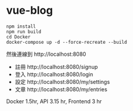 # vue-blog

```
npm install
npm run build
cd Docker
docker-compose up -d --force-recreate --build
```

然後連線到 http://localhost:8080

* 註冊 http://localhost:8080/signup
* 登入 http://localhost:8080/login
* 設定 http://localhost:8080/my/settings
* 文章 http://localhost:8080/my/entries

Docker 1.5hr, API 3.15 hr, Frontend 3 hr

